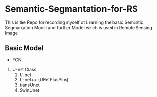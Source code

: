 # Semantic-Segmantation-for-RS
This is the Repo for recording myself ot Learning the basic Semantic Segmantation Model and further Model which is used in Remote Sensing Image

## Basic Model
- FCN
1. U-net Class
    1. U-net
    2. U-net++ (UNetPlusPlus)
    3. transUnet
    4. SwinUnet
